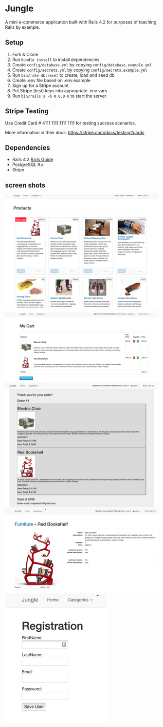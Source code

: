 # Jungle

A mini e-commerce application built with Rails 4.2 for purposes of teaching Rails by example.


## Setup

1. Fork & Clone
2. Run `bundle install` to install dependencies
3. Create `config/database.yml` by copying `config/database.example.yml`
4. Create `config/secrets.yml` by copying `config/secrets.example.yml`
5. Run `bin/rake db:reset` to create, load and seed db
6. Create .env file based on .env.example
7. Sign up for a Stripe account
8. Put Stripe (test) keys into appropriate .env vars
9. Run `bin/rails s -b 0.0.0.0` to start the server

## Stripe Testing

Use Credit Card # 4111 1111 1111 1111 for testing success scenarios.

More information in their docs: <https://stripe.com/docs/testing#cards>

## Dependencies

* Rails 4.2 [Rails Guide](http://guides.rubyonrails.org/v4.2/)
* PostgreSQL 9.x
* Stripe

## screen shots
!['home page'](https://github.com/BraydenHalliday/jungle-rails/blob/master/docs/home.png?raw=true)

!['checkout page'](https://github.com/BraydenHalliday/jungle-rails/blob/master/docs/checkout.png?raw=true)
!['confirmation page'](https://github.com/BraydenHalliday/jungle-rails/blob/master/docs/confirmation.png?raw=true)
!['product page'](https://github.com/BraydenHalliday/jungle-rails/blob/master/docs/prodcut.png?raw=true)
!['registration page'](https://github.com/BraydenHalliday/jungle-rails/blob/master/docs/registration.png?raw=true)